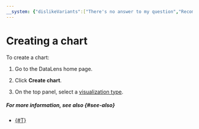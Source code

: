 ```yaml
---
__system: {"dislikeVariants":["There's no answer to my question","Recommendations aren't helpful","Content does not match the title","Other"]}
---
```

# Creating a chart

To create a chart:



1. Go to the DataLens home page.
1. Click **Create chart**.




1. On the top panel, select a [visualization type](../../visualization-ref/index.md).

##### For more information, see also {#see-also}

- [{#T}](../../concepts/chart/index.md)
